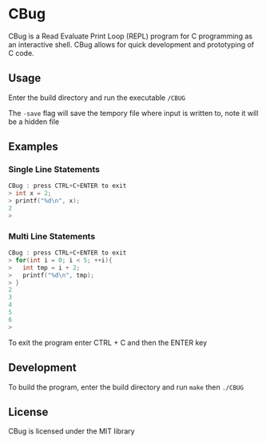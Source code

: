 # CBug

CBug is a Read Evaluate Print Loop (REPL) program for C programming as an interactive shell.
CBug allows for quick development and prototyping of C code.

## Usage
Enter the build directory and run the executable `/CBUG`

The `-save` flag will save the tempory file where input is written to, note it will be a hidden file

## Examples
### Single Line Statements
```c
CBug : press CTRL+C+ENTER to exit
> int x = 2;
> printf("%d\n", x);
2
>
```
### Multi Line Statements
```c
CBug : press CTRL+C+ENTER to exit
> for(int i = 0; i < 5; ++i){
>   int tmp = i + 2;
>   printf("%d\n", tmp);
> }
2
3
4
5
6
>
```

To exit the program enter CTRL + C and then the ENTER key

## Development
To build the program, enter the build directory and run `make` then `./CBUG`

## License
CBug is licensed under the MIT library
